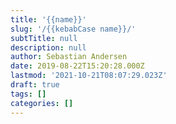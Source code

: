 ```yaml
---
title: '{{name}}'
slug: '/{{kebabCase name}}/'
subtTitle: null
description: null
author: Sebastian Andersen
date: 2019-08-22T15:20:28.000Z
lastmod: '2021-10-21T08:07:29.023Z'
draft: true
tags: []
categories: []
---
```


